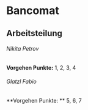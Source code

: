# Bancomat



## Arbeitsteilung 
###### Nikita Petrov
**Vorgehen Punkte:**
1,
2,
3,
4

###### Glatzl Fabio

**Vorgehen Punkte: **
5,
6,
7
